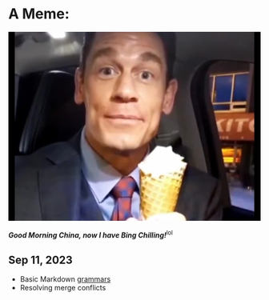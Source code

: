 # A Meme:
![John Cena holding an ice cream.](/assets/memes/bing_chilling.jpg)


***Good Morning China, now I have Bing Chilling!***<sup>lol</sup>


## Sep 11, 2023
- Basic Markdown [grammars](https://docs.github.com/en/get-started/writing-on-github/getting-started-with-writing-and-formatting-on-github/basic-writing-and-formatting-syntax)
- Resolving merge conflicts
